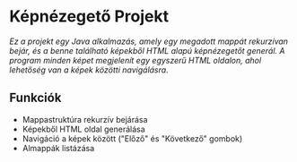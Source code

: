 # **Képnézegető Projekt**

*Ez a projekt egy Java alkalmazás, amely egy megadott mappát rekurzívan bejár, és a benne található képekből HTML alapú képnézegetőt generál. A program minden képet megjelenít egy egyszerű HTML oldalon, ahol lehetőség van a képek közötti navigálásra.*


## **Funkciók**

- Mappastruktúra rekurzív bejárása
- Képekből HTML oldal generálása
- Navigáció a képek között ("Előző" és "Következő" gombok)
- Almappák listázása